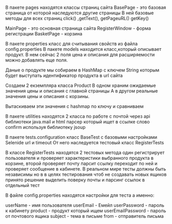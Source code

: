В пакете pages находятся классы страниц сайта 
BasePage - это базовая страница от которой наследуются другие страницы
В ней базовые методы для всех страниц click() ,getText(), getPageuRL() getKey()

MainPage - это основная страница сайта 
RegisterWindow - форма регистрации
BasketPage - корзина

В пакете properties класс для считывания свойств из файла config.properties
В пакете models находится класс,который описывает продукт. В нем сейчас 2 поля цена и
описания для расширяемости можно добавлять еще поля.

Даные о продукте мы собираем в HashMap c ключем String которым будет 
выступать идентификатор продукта в url сайта
 
Создаем 2 екземпляра класса Product В одном храним ожидаемые значения цены и описания с главной страницы
А в другом реальные значения цены и описания с корзины.

Вытаскиваем эти значения с hashmap по ключу и сравниваем

В пакете utilities находятся 2 класса по работе с почтой через api библиотеки
java.mail и html парсер который ищет в ссылке слово confirm используя библиотеку jsoup

В пакете  tests.configuration класс BaseTest с базовыми настройками 
Selenide url и timeout
От него наследуется тестовый класс RegisterTests

В классе RegisterTests находятся 2 тестовых метода один регистрирует пользователя
и проверяет характеристики выбранного продукта в корзине, второй  проверяет почту 
парсит ссылку переходит по ней и проверяет сообщение в кабинете. В реальном мире  тесты должны быть независимы но в
в целях тестирования  чтоб не создавать новых ящиков принято решение  выделить поверку почты и парсинг ссылок в отдельный тест

В файле config.properties находятся настройки для теста а именно: 

userName - имя пользователя
userEmail -  Емейл
userPassword -  пароль к кабинету
product - продукт который ищем
userEmailPassword - пароль от почтового ящика
subject - тема в письме
from - отправитель письма


